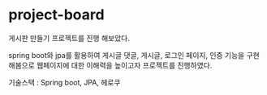 # project-board
게시판 만들기 프로젝트를 진행 해보았다.

spring boot와 jpa를 활용하여 게시글 댓글, 게시글, 로그인 페이지, 인증 기능을 구현 해봄으로 웹페이지에 대한 이해력을 높이고자
프로젝트를 진행하였다.


기술스택 :
Spring boot, JPA, 헤로쿠
